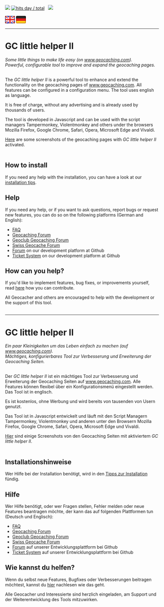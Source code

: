 <a href="//"><img src="https://img.shields.io/github/last-commit/2Abendsegler/gclh"></a>
<a href="//"><img src="https://hits.seeyoufarm.com/api/count/incr/badge.svg?url=https://github.com/2Abendsegler/GClh/master/README.md&count_bg=%2349c91b&title_bg=%23555555&icon=&title=hits&edge_flat=false" title="hits day / total"></a> &nbsp; <a href="//"><img src="https://img.shields.io/github/stars/2Abendsegler/gclh?style=social"></a><br>
<br>
<a href="#user-content-en" title=""><img src="/images/flag_en.png"></a>
<a href="#user-content-de" title=""><img src="/images/flag_de.png"></a>

---
# GC little helper II <a id="user-content-en"></a>
*Some little things to make life easy (on www.geocaching.com).*<br>
*Powerful, configurable tool to improve and expand the geocaching pages.*<br>
<br>

The *GC little helper II* is a powerful tool to enhance and extend the functionality on the geocaching pages of www.geocaching.com. All features can be configured in a configuration menu. The tool uses english as language.<br>

It is free of charge, without any advertising and is already used by thousands of users.<br>

The tool is developed in Javascript and can be used with the script managers Tampermonkey, Violentmonkey and others under the browsers Mozilla Firefox, Google Chrome, Safari, Opera, Microsoft Edge and Vivaldi.<br>

[Here](/docu/overview_screenshots.md#readme) are some screenshots of the geocaching pages with *GC little helper II* activated.<br>
<br>

## How to install
If you need any help with the installation, you can have a look at our [installation tips](/docu/tips_installation.md#en).<br>

## Help
If you need any help, or if you want to ask questions, report bugs or request new features, you can do so on the following platforms (German and English):<br>
- [FAQ](/docu/faq.md)
- [Geocaching Forum](https://forums.geocaching.com/GC/index.php?/topic/343005-gc-little-helper-ii/)
- [Geoclub Geocaching Forum](https://www.geoclub.de/forum/t/gc-little-helper-ii-ab-v0-11.81650/)
- [Swiss Geocache Forum](https://www.swissgeocacheforum.ch/forum/topic/12872-gc-little-helper-ii/)
- [Forum](https://github.com/2Abendsegler/GClh/discussions) on our development platform at Github
- [Ticket System](https://github.com/2Abendsegler/GClh/issues) on our development platform at Github

## How can you help?
If you'd like to implement features, bug fixes, or improvements yourself, read [here](/docu/how_to_contribute.md#en) how you can contribute.<br>

All Geocacher and others are encouraged to help with the development or the support of this tool.<br>
<br>

---
# GC little helper II <a id="user-content-de"></a>
*Ein paar Kleinigkeiten um das Leben einfach zu machen (auf www.geocaching.com).*<br>
*Mächtiges, konfigurierbares Tool zur Verbesserung und Erweiterung der Geocaching Seiten.*<br>
<br>

Der *GC little helper II* ist ein mächtiges Tool zur Verbesserung und Erweiterung der Geocaching Seiten auf www.geocaching.com. Alle Features können flexibel über ein Konfigurationsmenü eingestellt werden. Das Tool ist in englisch.<br>

Es ist kostenlos, ohne Werbung und wird bereits von tausenden von Usern genutzt.<br>

Das Tool ist in Javascript entwickelt und läuft mit den Script Managern Tampermonkey, Violentmonkey und anderen unter den Browsern Mozilla Firefox, Google Chrome, Safari, Opera, Microsoft Edge und Vivaldi.<br>

[Hier](/docu/overview_screenshots.md#readme) sind einige Screenshots von den Geocaching Seiten mit aktiviertem *GC little helper II*.<br>
<br>

## Installationshinweise
Wer Hilfe bei der Installation benötigt, wird in den [Tipps zur Installation](/docu/tips_installation.md#de) fündig.<br>

## Hilfe
Wer Hilfe benötigt, oder wer Fragen stellen, Fehler melden oder neue Features beantragen möchte, der kann das auf folgenden Plattformen tun (Deutsch und Englisch):<br> 
- [FAQ](/docu/faq.md)
- [Geocaching Forum](https://forums.geocaching.com/GC/index.php?/topic/343005-gc-little-helper-ii/)
- [Geoclub Geocaching Forum](https://www.geoclub.de/forum/t/gc-little-helper-ii-ab-v0-11.81650/)
- [Swiss Geocache Forum](https://www.swissgeocacheforum.ch/forum/topic/12872-gc-little-helper-ii/)
- [Forum](https://github.com/2Abendsegler/GClh/discussions) auf unserer Entwicklungsplattform bei Github
- [Ticket System](https://github.com/2Abendsegler/GClh/issues) auf unserer Entwicklungsplattform bei Github

## Wie kannst du helfen?
Wenn du selbst neue Features, Bugfixes oder Verbesserungen beitragen möchtest, kannst du [hier](/docu/how_to_contribute.md#de) nachlesen wie das geht.<br>

Alle Geocacher und Interessierte sind herzlich eingeladen, am Support und der Weiterentwicklung des Tools mitzuwirken.<br>  
